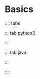 # Basics

:::: tabs

::: tab python3

<Jupyter filePath="basics/python.ipynb" />

:::

::: tab java

:::

<Jupyter filePath="basics/java.ipynb" />

::::
